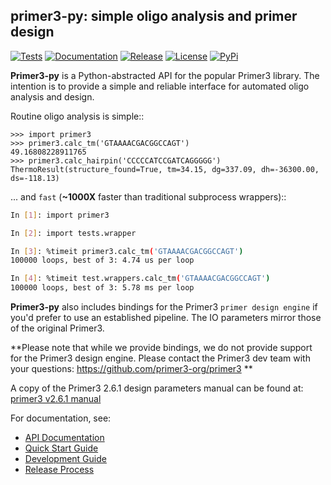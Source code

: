 ## primer3-py: simple oligo analysis and primer design

<a href="https://github.com/libnano/primer3-py/actions/workflows/test.yml" rel="actions">![Tests](https://github.com/libnano/primer3-py/actions/workflows/test.yml/badge.svg)</a>
<a href="https://github.com/libnano/primer3-py/actions/workflows/docs.yml" rel="docs">![Documentation](https://github.com/libnano/primer3-py/actions/workflows/docs.yml/badge.svg)</a>
<a href="https://github.com/libnano/primer3-py/actions/workflows/release.yml" rel="release">![Release](https://github.com/libnano/primer3-py/actions/workflows/release.yml/badge.svg)</a>
<a href="http://www.gnu.org/licenses/gpl-2.0.html" rel="license">![License](https://img.shields.io/pypi/l/primer3-py.png)</a>
<a href="https://pypi.python.org/pypi/primer3-py" rel="pypi">![PyPi](https://img.shields.io/pypi/v/primer3-py.png)</a>


**Primer3-py** is a Python-abstracted API for the popular Primer3 library. The
intention is to provide a simple and reliable interface for automated oligo
analysis and design.

Routine oligo analysis is simple::

    >>> import primer3
    >>> primer3.calc_tm('GTAAAACGACGGCCAGT')
    49.16808228911765
    >>> primer3.calc_hairpin('CCCCCATCCGATCAGGGGG')
    ThermoResult(structure_found=True, tm=34.15, dg=337.09, dh=-36300.00, ds=-118.13)

... and `fast` (**~1000X** faster than traditional subprocess wrappers)::

```bash
In [1]: import primer3

In [2]: import tests.wrapper

In [3]: %timeit primer3.calc_tm('GTAAAACGACGGCCAGT')
100000 loops, best of 3: 4.74 us per loop

In [4]: %timeit test.wrappers.calc_tm('GTAAAACGACGGCCAGT')
100000 loops, best of 3: 5.78 ms per loop
```

**Primer3-py** also includes bindings for the Primer3 `primer design engine`
if you'd prefer to use an established pipeline. The IO parameters mirror those
of the original Primer3.

**Please note that while we provide bindings, we do not provide support for
the Primer3 design engine. Please contact the Primer3 dev team with your
questions: https://github.com/primer3-org/primer3 **

A copy of the Primer3 2.6.1 design parameters manual can be found at:
[primer3 v2.6.1 manual](https://htmlpreview.github.io/?https://github.com/primer3-org/primer3/blob/v2.6.1/src/primer3_manual.htm)

For documentation, see:
- [API Documentation](https://libnano.github.io/primer3-py)
- [Quick Start Guide](https://libnano.github.io/primer3-py/quickstart.html)
- [Development Guide](https://libnano.github.io/primer3-py/development.html)
- [Release Process](https://libnano.github.io/primer3-py/development.html#release-process)
